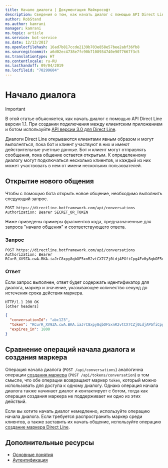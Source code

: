 ```yaml
---
title: Начало диалога | Документация Майкрософт
description: Сведения о том, как начать диалог с помощью API Direct Line версии 1.1.
author: RobStand
ms.author: kamrani
manager: kamrani
ms.topic: article
ms.service: bot-service
ms.date: 12/13/2017
ms.openlocfilehash: 16ad7b817ccde2139b703e858e57bee2abf36fb8
ms.sourcegitcommit: a6d02ec4738e7fc90b7108934740e9077667f3c5
ms.translationtype: HT
ms.contentlocale: ru-RU
ms.lasthandoff: 09/04/2019
ms.locfileid: "70299604"
---
```

# <a name="start-a-conversation"></a>Начало диалога

> [!IMPORTANT]
> В этой статье объясняется, как начать диалог с помощью API Direct Line версии 1.1. При создании подключения между клиентским приложением и ботом используйте [API версии 3.0 для Direct Line](bot-framework-rest-direct-line-3-0-start-conversation.md).

Диалоги Direct Line открываются клиентами явным образом и могут выполняться, пока бот и клиент участвуют в них и имеют действительные учетные данные. Бот и клиент могут отправлять сообщения, пока общение остается открытым. К определенному диалогу могут подключаться несколько клиентов, и каждый из них может участвовать в нем от имени нескольких пользователей.

## <a name="open-a-new-conversation"></a>Открытие нового общения

Чтобы с помощью бота открыть новое общение, необходимо выполнить следующий запрос.

```http
POST https://directline.botframework.com/api/conversations
Authorization: Bearer SECRET_OR_TOKEN
```

Ниже приведены примеры фрагментов кода, предназначенные для запроса "начало общения" и соответствующего ответа.

### <a name="request"></a>Запрос

```http
POST https://directline.botframework.com/api/conversations
Authorization: Bearer RCurR_XV9ZA.cwA.BKA.iaJrC8xpy8qbOF5xnR2vtCX7CZj0LdjAPGfiCpg4Fv0y8qbOF5xPGfiCpg4Fv0y8qqbOF5x8qbOF5xn
```

### <a name="response"></a>Ответ

Если запрос выполнен, ответ будет содержать идентификатор для диалога, маркер и значение, указывающее количество секунд до истечения срока действия маркера.

```http
HTTP/1.1 200 OK
[other headers]
```

```json
{
  "conversationId": "abc123",
  "token": "RCurR_XV9ZA.cwA.BKA.iaJrC8xpy8qbOF5xnR2vtCX7CZj0LdjAPGfiCpg4Fv0y8qbOF5xPGfiCpg4Fv0y8qqbOF5x8qbOF5xn",
  "expires_in": 1800
}
```

## <a name="start-conversation-versus-generate-token"></a>Сравнение операций начала диалога и создания маркера

Операция начала диалога (`POST /api/conversations`) аналогична операции [создания маркера](bot-framework-rest-direct-line-1-1-authentication.md#generate-token) (`POST /api/tokens/conversation`) в том смысле, что обе операции возвращают маркер `token`, который можно использовать для доступа к одному диалогу. Однако операция начала диалога также начинает диалог и контактирует с ботом, тогда как операция создания маркера не поддерживает ни одно из этих действий. 

Если вы хотите начать диалог немедленно, используйте операцию начала диалога. Если требуется распространить маркер среди клиентов, а также заставить их начать общение, используйте операцию [создание маркера Direct Line](bot-framework-rest-direct-line-1-1-authentication.md#generate-token). 

## <a name="additional-resources"></a>Дополнительные ресурсы

- [Основные понятия](bot-framework-rest-direct-line-1-1-concepts.md)
- [Аутентификация](bot-framework-rest-direct-line-1-1-authentication.md)